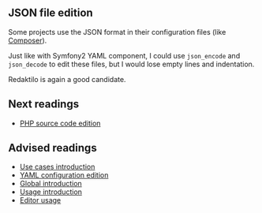 ## JSON file edition

Some projects use the JSON format in their configuration files (like
[Composer](https://getcomposer.org/)).

Just like with Symfony2 YAML component, I could use `json_encode` and
`json_decode` to edit these files, but I would lose empty lines and indentation.

Redaktilo is again a good candidate.

## Next readings

* [PHP source code edition](04-php-source-code-edition.md)

## Advised readings

* [Use cases introduction](01-introduction.md)
* [YAML configuration edition](02-yaml-configuration-edition.md)
* [Global introduction](../01-introduction.md)
* [Usage introduction](../usage/01-introduction.md)
* [Editor usage](../usage/02-editor.md)
